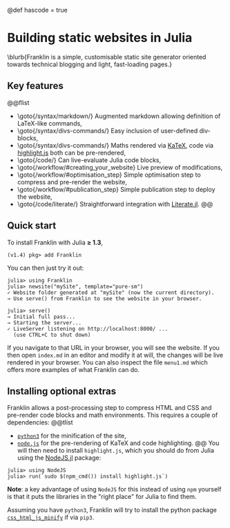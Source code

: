 @def hascode = true

<!--
reviewed: 23/11/19
-->

# Building static websites in Julia

\blurb{Franklin is a simple, customisable static site generator oriented towards technical blogging and light, fast-loading pages.}

## Key features

@@flist
* \goto{/syntax/markdown/} Augmented markdown allowing definition of LaTeX-like commands,
* \goto{/syntax/divs-commands/} Easy inclusion of user-defined div-blocks,
* \goto{/syntax/divs-commands/} Maths rendered via [KaTeX](https://katex.org/), code via [highlight.js](https://highlightjs.org) both can be pre-rendered,
* \goto{/code/} Can live-evaluate Julia code blocks,
* \goto{/workflow/#creating_your_website} Live preview of modifications,
* \goto{/workflow/#optimisation_step} Simple optimisation step to compress and pre-render the website,
* \goto{/workflow/#publication_step} Simple publication step to deploy the website,
* \goto{/code/literate/} Straightforward integration with [Literate.jl](https://github.com/fredrikekre/Literate.jl).
@@

## Quick start

To install Franklin with Julia **≥ 1.3**,

```julia-repl
(v1.4) pkg> add Franklin
```

You can then just try it out:

```julia-repl
julia> using Franklin
julia> newsite("mySite", template="pure-sm")
✓ Website folder generated at "mySite" (now the current directory).
→ Use serve() from Franklin to see the website in your browser.

julia> serve()
→ Initial full pass...
→ Starting the server...
✓ LiveServer listening on http://localhost:8000/ ...
  (use CTRL+C to shut down)
```

If you navigate to that URL in your browser, you will see the website. If you then open `index.md` in an  editor and modify it at will, the changes will be live rendered in your browser.
You can also inspect the file `menu1.md` which offers more examples of what Franklin can do.

## Installing optional extras

Franklin allows a post-processing step to compress HTML and CSS and pre-render code blocks and math environments.
This requires a couple of dependencies:
@@tlist
* [`python3`](https://www.python.org/downloads/) for the minification of the site,
* [`node.js`](https://nodejs.org/en/) for the pre-rendering of KaTeX and code highlighting.
@@
You will then need to install `highlight.js`, which you should do from Julia using the [NodeJS.jl](https://github.com/davidanthoff/NodeJS.jl) package:

```julia-repl
julia> using NodeJS
julia> run(`sudo $(npm_cmd()) install highlight.js`)
```

**Note**: a key advantage of using `NodeJS` for this instead of using `npm` yourself is that it puts the libraries in the "right place" for Julia to find them.

Assuming you have `python3`, Franklin will try to install the python package [`css_html_js_minify`](https://github.com/juancarlospaco/css-html-js-minify) if via `pip3`.
